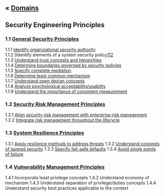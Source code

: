 &laquo; [Domains](../index.md)
---
## Security Engineering Principles

### 1.1 [General Security Principles](task-1.1.md)
1.1.1  [Identify organizational security authority][111]  
1.1.2  [Identify elements of a system security policy[112]  
1.1.3 [Understand trust concepts and hierarchies][113]  
1.1.4 [Determine boundaries governed by security policies][114]  
1.1.5 [Specify complete mediation][115]  
1.1.6 [Determine least common mechanism][116]  
1.1.7 [Understand open design concepts][117]  
1.1.8 [Analyze psychological acceptability/usability][118]  
1.1.9 [Understand the importance of consistent measurement][119]  

### 1.2 [Security Risk Management Principles](task-1.2.md)
1.2.1  [Align security risk management with enterprise risk management][121]  
1.2.2  [Integrate risk management throughout the lifecycle][122]

### 1.3 [System Resilience Principles](task-1.3.md)
1.3.1  [Apply resilience methods to address threats][131]
1.3.2  [Understand concepts of layered security][132]
1.3.3  [Specify fail-safe defaults][133]
1.3.4  [Avoid single points of failure][134]

### 1.4 [Vulnerability Management Principles](task-1.4.md)
1.4.1  Incorporate least privilege concepts
1.4.2  Understand economy of mechanism
1.4.3  Understand separation of privilege/duties concepts
1.4.4  Understand security best practices applicable to the context

[111]: task-1.1.md#111-identify-organizational-security-authority
[112]: task-1.1.md#112
[113]: task-1.1.md#113
[114]: task-1.1.md#114
[115]: task-1.1.md#115
[116]: task-1.1.md#116
[117]: task-1.1.md#117
[118]: task-1.1.md#118
[119]: task-1.1.md#119
[121]: task-1.2.md#121-align-security-risk-management-with-enterprise-risk-management
[122]: task-1.2.md#122-integrate-risk-management-throughout-the-lifecycle
[131]: task-1.3.md#131
[132]: task-1.3.md#132
[133]: task-1.3.md#133
[134]: task-1.3.md#134
<!--stackedit_data:
eyJoaXN0b3J5IjpbNTQxMzc2NDU4LDM3NjI4NTI4Nyw4NTI3ND
k2MTgsMTAyMDE1NzMwNSwtMTgwNDg4ODYxOSwyMzM1NjkyMCwt
MTgxNjUxODIyNCwxNTYyODMzMDQ5LC0xNjcyMDE4MTA4LDExNz
gwMDQ3NTQsLTE4MTY1MTgyMjQsLTk2ODkwMjQ4MiwxNTI3NDQ1
MzkzLDE1Mjc0NDUzOTMsMTc2MjQ0OTExMV19
-->